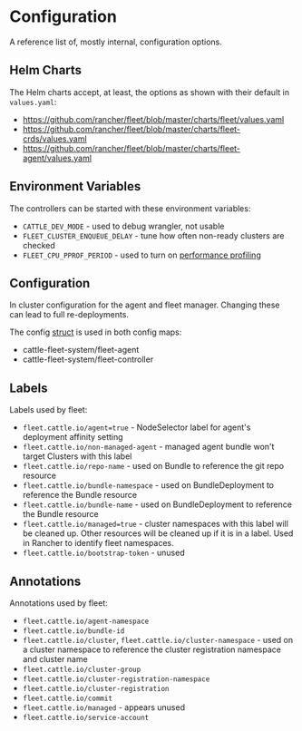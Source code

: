 # Configuration

A reference list of, mostly internal, configuration options.

## Helm Charts

The Helm charts accept, at least, the options as shown with their default in `values.yaml`:

* https://github.com/rancher/fleet/blob/master/charts/fleet/values.yaml
* https://github.com/rancher/fleet/blob/master/charts/fleet-crds/values.yaml
* https://github.com/rancher/fleet/blob/master/charts/fleet-agent/values.yaml

## Environment Variables

The controllers can be started with these environment variables:

* `CATTLE_DEV_MODE` - used to debug wrangler, not usable
* `FLEET_CLUSTER_ENQUEUE_DELAY` - tune how often non-ready clusters are checked
* `FLEET_CPU_PPROF_PERIOD` - used to turn on [performance profiling](https://github.com/rancher/fleet/blob/master/docs/performance.md)

## Configuration

In cluster configuration for the agent and fleet manager. Changing these can lead to full re-deployments.

The config [struct](https://github.com/rancher/fleet/blob/master/pkg/config/config.go#L40-L52) is used in both config maps:

* cattle-fleet-system/fleet-agent 
* cattle-fleet-system/fleet-controller 

## Labels

Labels used by fleet:

* `fleet.cattle.io/agent=true` - NodeSelector label for agent's deployment affinity setting
* `fleet.cattle.io/non-managed-agent` - managed agent bundle won't target Clusters with this label
* `fleet.cattle.io/repo-name` - used on Bundle to reference the git repo resource
* `fleet.cattle.io/bundle-namespace` - used on BundleDeployment to reference the Bundle resource
* `fleet.cattle.io/bundle-name` - used on BundleDeployment to reference the Bundle resource
* `fleet.cattle.io/managed=true` - cluster namespaces with this label will be cleaned up. Other resources will be cleaned up if it is in a label. Used in Rancher to identify fleet namespaces.
* `fleet.cattle.io/bootstrap-token` - unused


## Annotations

Annotations used by fleet:

* `fleet.cattle.io/agent-namespace`
* `fleet.cattle.io/bundle-id`
* `fleet.cattle.io/cluster`, `fleet.cattle.io/cluster-namespace` - used on a cluster namespace to reference the cluster registration namespace and cluster name
* `fleet.cattle.io/cluster-group`
* `fleet.cattle.io/cluster-registration-namespace`
* `fleet.cattle.io/cluster-registration`
* `fleet.cattle.io/commit`
* `fleet.cattle.io/managed` - appears unused
* `fleet.cattle.io/service-account`

